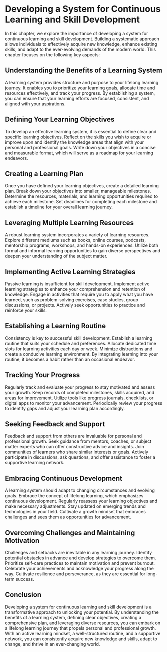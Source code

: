 Developing a System for Continuous Learning and Skill Development
==========================================================================

In this chapter, we explore the importance of developing a system for continuous learning and skill development. Building a systematic approach allows individuals to effectively acquire new knowledge, enhance existing skills, and adapt to the ever-evolving demands of the modern world. This chapter focuses on the following key aspects:

**Understanding the Benefits of a Learning System**
---------------------------------------------------

A learning system provides structure and purpose to your lifelong learning journey. It enables you to prioritize your learning goals, allocate time and resources effectively, and track your progress. By establishing a system, you can ensure that your learning efforts are focused, consistent, and aligned with your aspirations.

**Defining Your Learning Objectives**
-------------------------------------

To develop an effective learning system, it is essential to define clear and specific learning objectives. Reflect on the skills you wish to acquire or improve upon and identify the knowledge areas that align with your personal and professional goals. Write down your objectives in a concise and measurable format, which will serve as a roadmap for your learning endeavors.

**Creating a Learning Plan**
----------------------------

Once you have defined your learning objectives, create a detailed learning plan. Break down your objectives into smaller, manageable milestones. Determine the resources, materials, and learning opportunities required to achieve each milestone. Set deadlines for completing each milestone and establish a timeline for your overall learning journey.

**Leveraging Multiple Learning Resources**
------------------------------------------

A robust learning system incorporates a variety of learning resources. Explore different mediums such as books, online courses, podcasts, mentorship programs, workshops, and hands-on experiences. Utilize both formal and informal learning opportunities to gain diverse perspectives and deepen your understanding of the subject matter.

**Implementing Active Learning Strategies**
-------------------------------------------

Passive learning is insufficient for skill development. Implement active learning strategies to enhance your comprehension and retention of knowledge. Engage in activities that require you to apply what you have learned, such as problem-solving exercises, case studies, group discussions, or projects. Actively seek opportunities to practice and reinforce your skills.

**Establishing a Learning Routine**
-----------------------------------

Consistency is key to successful skill development. Establish a learning routine that suits your schedule and preferences. Allocate dedicated time slots for learning activities each day or week. Minimize distractions and create a conducive learning environment. By integrating learning into your routine, it becomes a habit rather than an occasional endeavor.

**Tracking Your Progress**
--------------------------

Regularly track and evaluate your progress to stay motivated and assess your growth. Keep records of completed milestones, skills acquired, and areas for improvement. Utilize tools like progress journals, checklists, or digital apps to monitor your advancement. Periodically review your progress to identify gaps and adjust your learning plan accordingly.

**Seeking Feedback and Support**
--------------------------------

Feedback and support from others are invaluable for personal and professional growth. Seek guidance from mentors, coaches, or subject matter experts who can offer constructive advice and insights. Join communities of learners who share similar interests or goals. Actively participate in discussions, ask questions, and offer assistance to foster a supportive learning network.

**Embracing Continuous Development**
------------------------------------

A learning system should adapt to changing circumstances and evolving goals. Embrace the concept of lifelong learning, which emphasizes continuous development. Regularly reassess your learning objectives and make necessary adjustments. Stay updated on emerging trends and technologies in your field. Cultivate a growth mindset that embraces challenges and sees them as opportunities for advancement.

**Overcoming Challenges and Maintaining Motivation**
----------------------------------------------------

Challenges and setbacks are inevitable in any learning journey. Identify potential obstacles in advance and develop strategies to overcome them. Prioritize self-care practices to maintain motivation and prevent burnout. Celebrate your achievements and acknowledge your progress along the way. Cultivate resilience and perseverance, as they are essential for long-term success.

Conclusion
----------

Developing a system for continuous learning and skill development is a transformative approach to unlocking your potential. By understanding the benefits of a learning system, defining clear objectives, creating a comprehensive plan, and leveraging diverse resources, you can embark on a lifelong learning journey that propels personal and professional growth. With an active learning mindset, a well-structured routine, and a supportive network, you can consistently acquire new knowledge and skills, adapt to change, and thrive in an ever-changing world.

